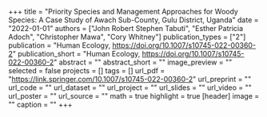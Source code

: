 +++
title = "Priority Species and Management Approaches for Woody Species: A Case Study of Awach Sub-County, Gulu District, Uganda"
date = "2022-01-01"
authors = ["John Robert Stephen Tabuti", "Esther Patricia Adoch", "Christopher Mawa", "Cory Whitney"]
publication_types = ["2"]
publication = "Human Ecology, https://doi.org/10.1007/s10745-022-00360-2"
publication_short = "Human Ecology, https://doi.org/10.1007/s10745-022-00360-2"
abstract = ""
abstract_short = ""
image_preview = ""
selected = false
projects = []
tags = []
url_pdf = "https://link.springer.com/10.1007/s10745-022-00360-2"
url_preprint = ""
url_code = ""
url_dataset = ""
url_project = ""
url_slides = ""
url_video = ""
url_poster = ""
url_source = ""
math = true
highlight = true
[header]
image = ""
caption = ""
+++
